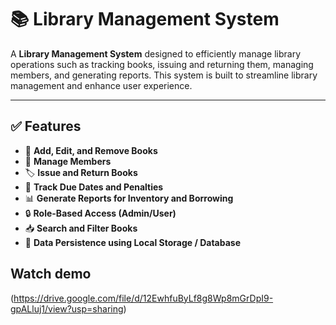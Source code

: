 
# 📚 Library Management System

A **Library Management System** designed to efficiently manage library operations such as tracking books, issuing and returning them, managing members, and generating reports. This system is built to streamline library management and enhance user experience.

---

## ✅ Features

- 📖 **Add, Edit, and Remove Books**
- 👥 **Manage Members**
- 🏷 **Issue and Return Books**
- 📅 **Track Due Dates and Penalties**
- 📊 **Generate Reports for Inventory and Borrowing**
- 🔒 **Role-Based Access (Admin/User)**
- 📥 **Search and Filter Books**
- 💾 **Data Persistence using Local Storage / Database**




## Watch demo

(https://drive.google.com/file/d/12EwhfuByLf8g8Wp8mGrDpI9-gpALluj1/view?usp=sharing)


